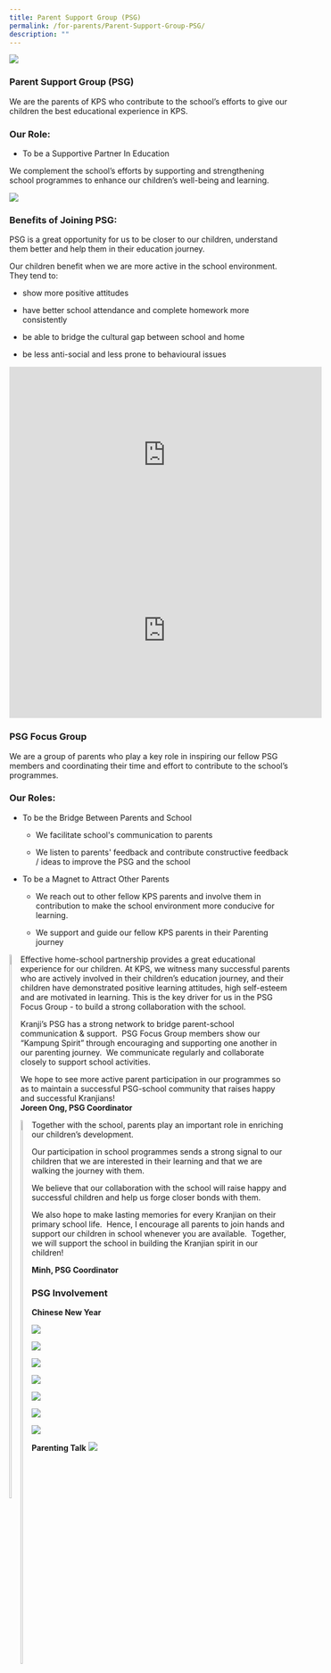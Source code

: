 ```yaml
---
title: Parent Support Group (PSG)
permalink: /for-parents/Parent-Support-Group-PSG/
description: ""
---
```

![](/images/For%20Parents/Parent%20Support%20Group%20(PSG)/P1.jpg)
### **Parent Support Group (PSG)**

We are the parents of KPS who contribute to the school’s efforts to give our children the best educational experience in KPS.  

  

### **Our Role:**

*   To be a Supportive Partner In Education 

We complement the school’s efforts by supporting and strengthening school programmes to enhance our children’s well-being and learning.
			 
![](/images/For%20Parents/Parent%20Support%20Group%20(PSG)/P2.jpg)

### **Benefits of Joining PSG:**

PSG is a great opportunity for us to be closer to our children, understand them better and help them in their education journey. 

  

Our children benefit when we are more active in the school environment.  They tend to:

*   show more positive attitudes  
    
*   have better school attendance and complete homework more consistently
*   be able to bridge the cultural gap between school and home
*   be less anti-social and less prone to behavioural issues

<iframe width="560" height="315" src="https://www.youtube.com/embed/QrtzGEsDZD4" title="YouTube video player" frameborder="0" allow="accelerometer; autoplay; clipboard-write; encrypted-media; gyroscope; picture-in-picture; web-share" allowfullscreen></iframe>


<iframe width="560" height="315" src="https://www.youtube.com/embed/rJYZaNezc-0" title="YouTube video player" frameborder="0" allow="accelerometer; autoplay; clipboard-write; encrypted-media; gyroscope; picture-in-picture; web-share" allowfullscreen></iframe>

### **PSG Focus Group**

We are a group of parents who play a key role in inspiring our fellow PSG members and coordinating their time and effort to contribute to the school’s programmes.  

  

### **Our Roles:**

* To be the Bridge Between Parents and School  

	 - We facilitate school's communication to parents

	- We listen to parents' feedback and contribute constructive feedback / ideas to improve the PSG and the school

  

* To be a Magnet to Attract Other Parents

	- We reach out to other fellow KPS parents and involve them in contribution to make the school environment more conducive for learning.

	- We support and guide our fellow KPS parents in their Parenting journey



<div>

<div style="float: left">

<img style="width:20%;height:50%" src="/images/For%20Parents/Parent%20Support%20Group%20(PSG)/PSGNEW1.jpeg" />

</div><div>

Effective home-school partnership provides a great educational experience for our children. At KPS, we witness many successful parents who are actively involved in their children’s education journey, and their children have demonstrated positive learning attitudes, high self-esteem and are motivated in learning. This is the key driver for us in the PSG Focus Group - to build a strong collaboration with the school.  

  

Kranji’s PSG has a strong network to bridge parent-school communication & support.  PSG Focus Group members show our “Kampung Spirit” through encouraging and supporting one another in our parenting journey.  We communicate regularly and collaborate closely to support school activities.

  

We hope to see more active parent participation in our programmes so as to maintain a successful PSG-school community that raises happy and successful Kranjians!  
**Joreen Ong, PSG Coordinator**
</br>	
	
</div></div>


<div>

<div style="float: left">

<img style="width:20%;height:50%" src="/images/For%20Parents/Parent%20Support%20Group%20(PSG)/PSGNEW2.jpeg" />

</div><div>

Together with the school, parents play an important role in enriching our children’s development. 

Our participation in school programmes sends a strong signal to our children that we are interested in their learning and that we are walking the journey with them.

We believe that our collaboration with the school will raise happy and successful children and help us forge closer bonds with them.
	
We also hope to make lasting memories for every Kranjian on their primary school life.  Hence, I encourage all parents to join hands and support our children in school whenever you are available.  Together, we will support the school in building the Kranjian spirit in our children!  

**Minh, PSG Coordinator**

</div></div>



### PSG Involvement

**Chinese New Year**

![](/images/For%20Parents/Parent%20Support%20Group%20(PSG)/P5.jpg)

![](/images/For%20Parents/Parent%20Support%20Group%20(PSG)/P6.jpg)

![](/images/For%20Parents/Parent%20Support%20Group%20(PSG)/P7.jpg)

![](/images/For%20Parents/Parent%20Support%20Group%20(PSG)/P8.jpg)

![](/images/For%20Parents/Parent%20Support%20Group%20(PSG)/P9.jpg)

![](/images/For%20Parents/Parent%20Support%20Group%20(PSG)/P10.jpg)

![](/images/For%20Parents/Parent%20Support%20Group%20(PSG)/P11.jpg)

**Parenting Talk**
![](/images/For%20Parents/Parent%20Support%20Group%20(PSG)/P12.jpg)
